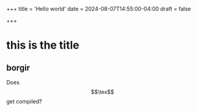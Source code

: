 +++
title = 'Hello world'
date = 2024-08-07T14:55:00-04:00
draft = false

+++

# this is the title

## borgir 

Does $$\tex$$ get compiled?